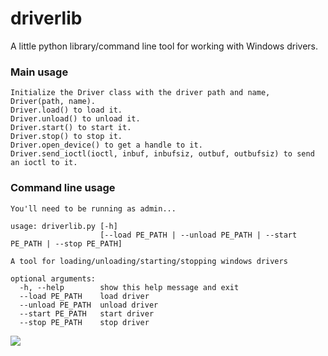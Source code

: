 # driverlib
A little python library/command line tool for working with Windows drivers.   

### Main usage
```
Initialize the Driver class with the driver path and name, Driver(path, name).   
Driver.load() to load it.   
Driver.unload() to unload it.   
Driver.start() to start it.   
Driver.stop() to stop it.   
Driver.open_device() to get a handle to it.   
Driver.send_ioctl(ioctl, inbuf, inbufsiz, outbuf, outbufsiz) to send an ioctl to it.   
```

### Command line usage

``` 
You'll need to be running as admin...

usage: driverlib.py [-h]
                    [--load PE_PATH | --unload PE_PATH | --start PE_PATH | --stop PE_PATH]

A tool for loading/unloading/starting/stopping windows drivers

optional arguments:
  -h, --help        show this help message and exit
  --load PE_PATH    load driver
  --unload PE_PATH  unload driver
  --start PE_PATH   start driver
  --stop PE_PATH    stop driver
```

![](https://raw.githubusercontent.com/sam-b/driverlib/master/example.png)